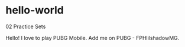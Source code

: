 # hello-world
02 Practice Sets

Hello!
I love to play PUBG Mobile.
Add me on PUBG - FPHlilshadowMG.
